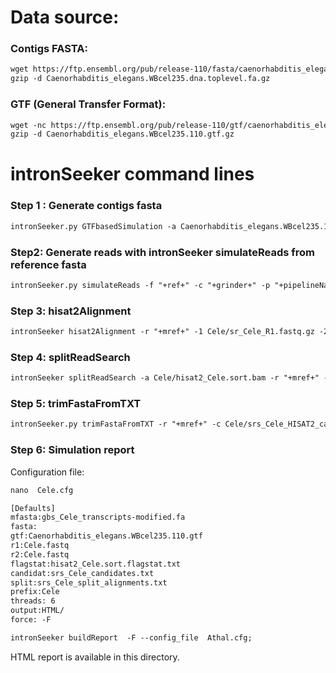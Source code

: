 Data source:
============

### Contigs FASTA: 

```diff
wget https://ftp.ensembl.org/pub/release-110/fasta/caenorhabditis_elegans/dna/Caenorhabditis_elegans.WBcel235.dna.toplevel.fa.gz
gzip -d Caenorhabditis_elegans.WBcel235.dna.toplevel.fa.gz
```

### GTF (General Transfer Format):


```diff
wget -nc https://ftp.ensembl.org/pub/release-110/gtf/caenorhabditis_elegans/Caenorhabditis_elegans.WBcel235.110.gtf.gz
gzip -d Caenorhabditis_elegans.WBcel235.110.gtf.gz

```

intronSeeker command lines
============================

### Step 1 : Generate contigs fasta

```diff
intronSeeker.py GTFbasedSimulation -a Caenorhabditis_elegans.WBcel235.110.gtf -r Caenorhabditis_elegans.WBcel235.dna.toplevel.fa -p "Cele" -o Cele
```

### Step2: Generate reads with intronSeeker simulateReads from reference fasta

```diff
intronSeeker.py simulateReads -f "+ref+" -c "+grinder+" -p "+pipelineName+" -o "+pipelineName
```

### Step 3: hisat2Alignment

```diff
intronSeeker hisat2Alignment -r "+mref+" -1 Cele/sr_Cele_R1.fastq.gz -2 Cele/sr_Cele_R2.fastq.gz -o Cele -p Cele

```

### Step 4: splitReadSearch

```diff
intronSeeker splitReadSearch -a Cele/hisat2_Cele.sort.bam -r "+mref+" -o Cele -p Cele

```

### Step 5: trimFastaFromTXT

```diff
intronSeeker.py trimFastaFromTXT -r "+mref+" -c Cele/srs_Cele_HISAT2_candidates.txt -o Cele/HISAT2_trim/ -p Cele


```

### Step 6: Simulation report


Configuration file:

```diff
nano  Cele.cfg
```


```diff
[Defaults]
mfasta:gbs_Cele_transcripts-modified.fa
fasta:
gtf:Caenorhabditis_elegans.WBcel235.110.gtf
r1:Cele.fastq
r2:Cele.fastq
flagstat:hisat2_Cele.sort.flagstat.txt
candidat:srs_Cele_candidates.txt
split:srs_Cele_split_alignments.txt
prefix:Cele
threads: 6                
output:HTML/
force: -F
```


```diff
intronSeeker buildReport  -F --config_file  Athal.cfg;

```

HTML report is available in this directory.